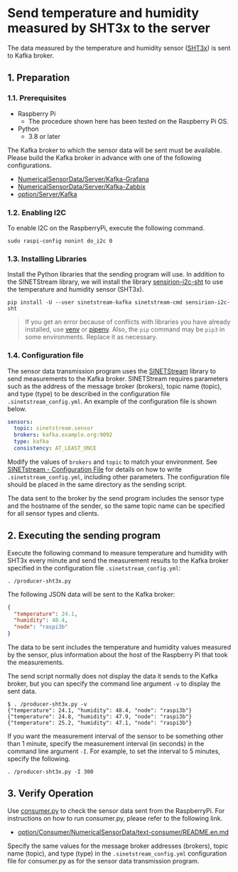 # Send temperature and humidity measured by SHT3x to the server

The data measured by the temperature and humidity sensor ([SHT3x](https://sensirion.com/jp/products/product-catalog/?filter_series=370b616d-de4c-469f-a22b-e5e8737481b5)) is sent to Kafka broker.

## 1. Preparation

### 1.1. Prerequisites

* Raspberry Pi
  * The procedure shown here has been tested on the Raspberry Pi OS.
* Python
  * 3.8 or later

The Kafka broker to which the sensor data will be sent must be available. Please build the Kafka broker in advance with one of the following configurations.

* [NumericalSensorData/Server/Kafka-Grafana](../../Server/Kafka-Grafana/README.en.md)
* [NumericalSensorData/Server/Kafka-Zabbix](../../Server/Kafka-Zabbix/README.en.md)
* [option/Server/Kafka](../../../option/Server/Kafka/README.en.md)

### 1.2. Enabling I2C

To enable I2C on the RaspberryPi, execute the following command.

```console
sudo raspi-config nonint do_i2c 0
```

### 1.3. Installing Libraries

Install the Python libraries that the sending program will use. In addition to the SINETStream library, we will install the library [sensirion-i2c-sht](https://github.com/sensirion/python-i2c-sht) to use the temperature and humidity sensor (SHT3x).

```console
pip install -U --user sinetstream-kafka sinetstream-cmd sensirion-i2c-sht
```

> If you get an error because of conflicts with libraries you have already installed, use [venv](https://docs.python.org/ja/3/library/venv.html) or [pipenv](https://github.com/pypa/pipenv). Also, the `pip` command may be `pip3` in some environments. Replace it as necessary.

### 1.4. Configuration file

The sensor data transmission program uses the [SINETStream](https://www.sinetstream.net/) library to send measurements to the Kafka broker. SINETStream requires parameters such as the address of the message broker (brokers), topic name (topic), and type (type) to be described in the configuration file `.sinetstream_config.yml`. An example of the configuration file is shown below.

```yaml
sensors:
  topic: sinetstream.sensor
  brokers: kafka.example.org:9092
  type: kafka
  consistency: AT_LEAST_ONCE
```

Modify the values of `brokers` and `topic` to match your environment. See [SINETstream - Configuration File](https://www.sinetstream.net/docs/userguide/config.html) for details on how to write `.sinetstream_config.yml`, including other parameters. The configuration file should be placed in the same directory as the sending script.

The data sent to the broker by the send program includes the sensor type and the hostname of the sender, so the same topic name can be specified for all sensor types and clients.

## 2. Executing the sending program

Execute the following command to measure temperature and humidity with SHT3x every minute and send the measurement results to the Kafka broker specified in the configuration file ``.sinetstream_config.yml``:

```console
. /producer-sht3x.py
```

The following JSON data will be sent to the Kafka broker:

```json
{
  "temperature": 24.1,
  "humidity": 48.4,
  "node": "raspi3b"
}
```

The data to be sent includes the temperature and humidity values measured by the sensor, plus information about the host of the Raspberry Pi that took the measurements.

The send script normally does not display the data it sends to the Kafka broker, but you can specify the command line argument `-v` to display the sent data.

```console
$ . /producer-sht3x.py -v
{"temperature": 24.1, "humidity": 48.4, "node": "raspi3b"}
{"temperature": 24.8, "humidity": 47.9, "node": "raspi3b"}
{"temperature": 25.2, "humidity": 47.1, "node": "raspi3b"}
```

If you want the measurement interval of the sensor to be something other than 1 minute, specify the measurement interval (in seconds) in the command line argument `-I`. For example, to set the interval to 5 minutes, specify the following.

```console
. /producer-sht3x.py -I 300
```

## 3. Verify Operation

Use [consumer.py](../../../option/Consumer/NumericalSensorData/text-consumer/consumer.py) to check the sensor data sent from the RaspberryPi. For instructions on how to run consumer.py, please refer to the following link.

* [option/Consumer/NumericalSensorData/text-consumer/README.en.md](../../../option/Consumer/NumericalSensorData/text-consumer/README.en.md)

Specify the same values for the message broker addresses (brokers), topic name (topic), and type (type) in the `.sinetstream_config.yml` configuration file for consumer.py as for the sensor data transmission program.

